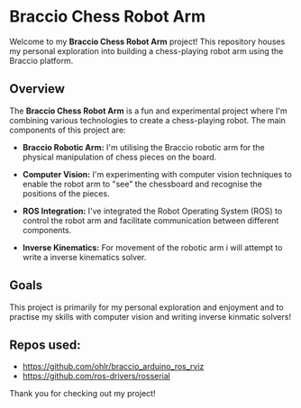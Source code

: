 # Braccio Chess Robot Arm

Welcome to my **Braccio Chess Robot Arm** project! This repository houses my personal exploration into building a chess-playing robot arm using the Braccio platform.

## Overview

The **Braccio Chess Robot Arm** is a fun and experimental project where I'm combining various technologies to create a chess-playing robot. The main components of this project are:

- **Braccio Robotic Arm:** I'm utilising the Braccio robotic arm for the physical manipulation of chess pieces on the board.

- **Computer Vision:** I'm experimenting with computer vision techniques to enable the robot arm to "see" the chessboard and recognise the positions of the pieces.

- **ROS Integration:** I've integrated the Robot Operating System (ROS) to control the robot arm and facilitate communication between different components.

- **Inverse Kinematics:** For movement of the robotic arm i will attempt to write a inverse kinematics solver.

## Goals

This project is primarily for my personal exploration and enjoyment and to practise my skills with computer vision and writing inverse kinmatic solvers!



## Repos used:

- https://github.com/ohlr/braccio_arduino_ros_rviz
- https://github.com/ros-drivers/rosserial

Thank you for checking out my project!






